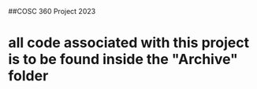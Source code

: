 ##COSC 360 Project 2023

# all code associated with this project is to be found inside the "Archive" folder

